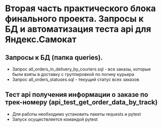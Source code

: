 ﻿# Вторая часть практического блока финального проекта. Запросы к БД и автоматизация теста api для Яндекс.Самокат
## Запросы к БД (папка queries).
- Запрос all_orders_in_delivery_by_couriers.sql - все заказы, которые были взяты в доставку с группировкой по логину курьера
- Запрос all_orders_statuses.sql - текущий статус всех заказов
## Тест api получения информации о заказе по трек-номеру (api_test_get_order_data_by_track)
- Для работы необходимо установить пакеты requests и pytest
- Запуск осуществляется командой pytest